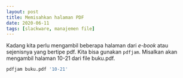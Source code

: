```yaml
---
layout: post
title: Memisahkan halaman PDF
date: 2020-06-11
tags: [slackware, manajemen file]
---
```

Kadang kita perlu mengambil beberapa halaman dari *e-book* atau sejenisnya yang bertipe pdf. Kita bisa gunakan <code>pdfjam</code>. Misalkan akan mengambil halaman 10-21 dari file buku.pdf.
```bash
pdfjam buku.pdf '10-21'
```

